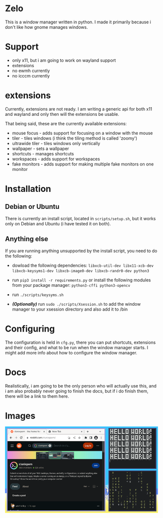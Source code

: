 
# Zelo

This is a window manager written in python. I made it primarily because i don't like how gnome manages windows.

# Support

- only x11, but i am going to work on wayland support
- extensions
- no ewmh currently
- no icccm currently

# extensions

Currently, extensions are not ready. I am writing a generic api for both x11 and wayland and only then will the extensions be usable.

That being said, these are the currently available extensions:

- mouse focus - adds support for focusing on a window with the mouse
- tiler - tiles windows (i think the tiling method is called 'zoomy')
- ultrawide tiler - tiles windows only vertically
- wallpaper - sets a wallpaper
- shortcuts - manages shortcuts
- workspaces - adds support for workspaces
- fake monitors - adds support for making multiple fake monitors on one monitor

# Installation

## Debian or Ubuntu

There is currently an install script, located in ``scripts/setup.sh``, but it works only on Debian
and Ubuntu (i have tested it on both).

## Anything else

If you are running anything unsupported by the install script, you need to do the following:

- dowload the following dependencies: ``libxcb-util-dev libx11-xcb-dev libxcb-keysyms1-dev libxcb-image0-dev libxcb-randr0-dev python3``

- run ``pip3 install -r requirements.py`` or install the following modules from your package manager: ``python3-cffi python3-opencv``

- run ``./scripts/keysyms.sh``

- ***(Optionally)*** run ``sudo ./scripts/Xsession.sh`` to add the window manager to your xsession directory and also add it to /bin

# Configuring

The configuration is held in ``cfg.py``, there you can put shortcuts, extensions and their config, and what to be run when the window manager starts. I might add more info about how to configure the window manager.

# Docs

Realistically, i am going to be the only person who will actually use this, and i am also probably never going to finish the docs, but if i do finish them, there will be a link to them here.

# Images

![dirty](.assets/dirty.png)
